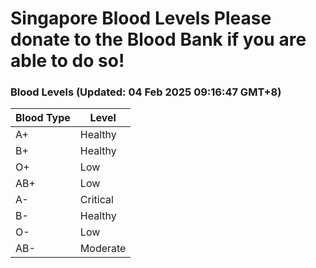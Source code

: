 Singapore Blood Levels
 Please donate to the Blood Bank if you are able to do so!
================================================================================================================================

### Blood Levels (Updated: 04 Feb 2025 09:16:47 GMT+8)
| Blood Type | Level     |
|------------|-----------|
| A+     | Healthy |
| B+     | Healthy |
| O+     | Low |
| AB+     | Low |
| A-     | Critical |
| B-     | Healthy |
| O-     | Low |
| AB-     | Moderate |
